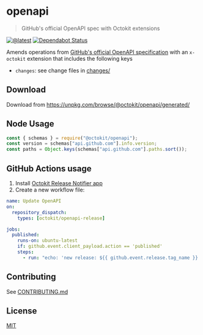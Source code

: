 # openapi

> GitHub's official OpenAPI spec with Octokit extensions

[![@latest](https://img.shields.io/npm/v/@octokit/openapi.svg)](https://www.npmjs.com/package/@octokit/openapi)
[![Dependabot Status](https://api.dependabot.com/badges/status?host=github&repo=octokit/openapi)](https://dependabot.com/)

Amends operations from [GitHub's official OpenAPI specification](https://github.com/github/rest-api-description/) with an `x-octokit` extension that includes the following keys

- `changes`: see change files in [changes/](changes/)

## Download

Download from https://unpkg.com/browse/@octokit/openapi/generated/

## Node Usage

```js
const { schemas } = require("@octokit/openapi");
const version = schemas["api.github.com"].info.version;
const paths = Object.keys(schemas["api.github.com"].paths.sort());
```

## GitHub Actions usage

1. Install [Octokit Release Notifier app](https://github.com/apps/octokit-release-notifier/)
2. Create a new workflow file:

```yml
name: Update OpenAPI
on:
  repository_dispatch:
    types: [octokit/openapi-release]

jobs:
  published:
    runs-on: ubuntu-latest
    if: github.event.client_payload.action == 'published'
    steps:
      - run: "echo: 'new release: ${{ github.event.release.tag_name }}'"
```

## Contributing

See [CONTRIBUTING.md](CONTRIBUTING.md)

## License

[MIT](LICENSE)
